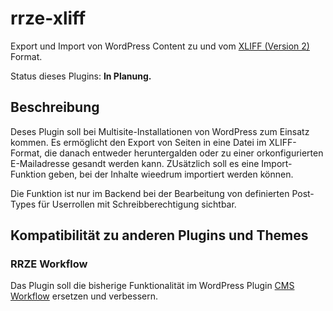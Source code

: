 # rrze-xliff
Export und Import von WordPress Content zu und vom [XLIFF (Version 2)](http://docs.oasis-open.org/xliff/xliff-core/v2.0/os/xliff-core-v2.0-os.html) Format.

Status dieses Plugins: **In Planung.**

## Beschreibung

Deses Plugin soll bei Multisite-Installationen von WordPress zum Einsatz kommen. Es ermöglicht den Export von Seiten in eine Datei im XLIFF-Format, die danach entweder heruntergalden oder zu einer orkonfigurierten E-Mailadresse gesandt werden kann.
ZUsätzlich soll es eine Import-Funktion geben, bei der Inhalte wieedrum importiert werden können.

Die Funktion ist nur im Backend bei der Bearbeitung von definierten Post-Types für Userrollen mit Schreibberechtigung sichtbar. 

 
## Kompatibilität zu anderen Plugins und Themes

### RRZE Workflow

Das Plugin soll die bisherige Funktionalität im WordPress Plugin [CMS Workflow](https://github.com/RRZE-Webteam/cms-workflow) ersetzen und verbessern.
